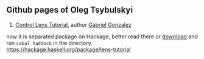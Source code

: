## Github pages of Oleg Tsybulskyi

1. [Control Lens Tutorial](http://alogic0.github.io/lens/Control-Lens.html), author [Gabriel Gonzalez](https://twitter.com/GabrielG439/status/612110923008905216)

now it is separated package on Hackage, better read there or [download](https://github.com/Gabriel439/Haskell-Lens-Tutorial-Library)    and   run `cabal haddock` in the directory.
https://hackage.haskell.org/package/lens-tutorial
